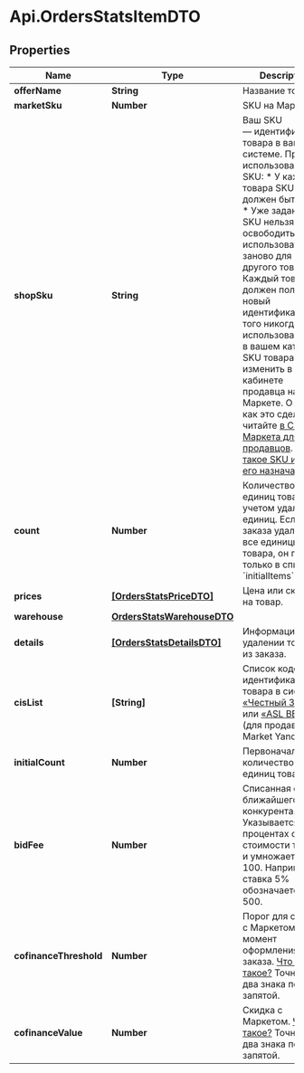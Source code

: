 # Api.OrdersStatsItemDTO

## Properties

Name | Type | Description | Notes
------------ | ------------- | ------------- | -------------
**offerName** | **String** | Название товара. | [optional] 
**marketSku** | **Number** | SKU на Маркете. | [optional] 
**shopSku** | **String** | Ваш SKU — идентификатор товара в вашей системе.  Правила использования SKU:  * У каждого товара SKU должен быть свой.  * Уже заданный SKU нельзя освободить и использовать заново для другого товара. Каждый товар должен получать новый идентификатор, до того никогда не использовавшийся в вашем каталоге.  SKU товара можно изменить в кабинете продавца на Маркете. О том, как это сделать, читайте [в Справке Маркета для продавцов](https://yandex.ru/support2/marketplace/ru/assortment/operations/edit-sku).  [Что такое SKU и как его назначать](https://yandex.ru/support/marketplace/assortment/add/index.html#fields)  | [optional] 
**count** | **Number** | Количество единиц товара с учетом удаленных единиц.  Если из заказа удалены все единицы товара, он попадет только в список &#x60;initialItems&#x60;.  | [optional] 
**prices** | [**[OrdersStatsPriceDTO]**](OrdersStatsPriceDTO.md) | Цена или скидки на товар. | [optional] 
**warehouse** | [**OrdersStatsWarehouseDTO**](OrdersStatsWarehouseDTO.md) |  | [optional] 
**details** | [**[OrdersStatsDetailsDTO]**](OrdersStatsDetailsDTO.md) | Информация об удалении товара из заказа. | [optional] 
**cisList** | **[String]** | Список кодов идентификации товара в системе [«Честный ЗНАК»](https://честныйзнак.рф/) или [«ASL BELGISI»](https://aslbelgisi.uz) (для продавцов Market Yandex Go). | [optional] 
**initialCount** | **Number** | Первоначальное количество единиц товара. | [optional] 
**bidFee** | **Number** | Списанная ставка ближайшего конкурента.  Указывается в процентах от стоимости товара и умножается на 100. Например, ставка 5% обозначается как 500.  | [optional] 
**cofinanceThreshold** | **Number** | Порог для скидок с Маркетом на момент оформления заказа. [Что это такое?](https://yandex.ru/support/marketplace/marketing/smart-pricing.html#sponsored-discounts)  Точность — два знака после запятой.  | [optional] 
**cofinanceValue** | **Number** | Скидка с Маркетом. [Что это такое?](https://yandex.ru/support/marketplace/marketing/smart-pricing.html#sponsored-discounts)  Точность — два знака после запятой.  | [optional] 


